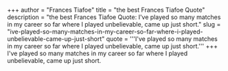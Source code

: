 +++
author = "Frances Tiafoe"
title = "the best Frances Tiafoe Quote"
description = "the best Frances Tiafoe Quote: I've played so many matches in my career so far where I played unbelievable, came up just short."
slug = "ive-played-so-many-matches-in-my-career-so-far-where-i-played-unbelievable-came-up-just-short"
quote = '''I've played so many matches in my career so far where I played unbelievable, came up just short.'''
+++
I've played so many matches in my career so far where I played unbelievable, came up just short.
